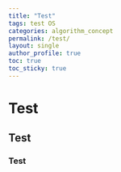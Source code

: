 ```yaml
---
title: "Test"
tags: test OS
categories: algorithm_concept
permalink: /test/
layout: single
author_profile: true
toc: true
toc_sticky: true
---
```


# Test
## Test
### Test
